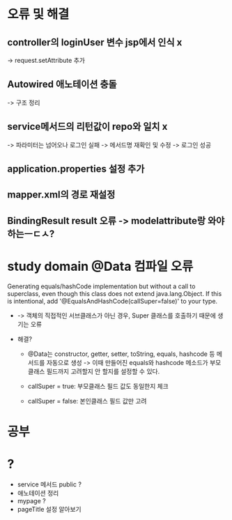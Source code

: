 # 오류 및 해결

## controller의 loginUser 변수 jsp에서 인식 x 
-> request.setAttribute 추가

## Autowired 애노테이션 충돌 
-> 구조 정리

## service메서드의 리턴값이 repo와 일치 x
-> 파라미터는 넘어오나 로그인 실패 -> 메서드명 재확인 및 수정 -> 로그인 성공

## application.properties 설정 추가

## mapper.xml의 경로 재설정

## BindingResult result 오류 -> modelattribute랑 와야하는ㅡㄷㅅ?

# study domain @Data 컴파일 오류

Generating equals/hashCode implementation but without a call to superclass, even though this class does not extend java.lang.Object. If this is intentional, add '@EqualsAndHashCode(callSuper=false)' to your type.

- ->  객체의 직접적인 서브클래스가 아닌 경우, Super 클래스를 호출하기 때문에 생기는 오류

* 해결?
    -  @Data는 constructor, getter, setter, toString, equals, hashcode 등 메서드를 자동으로 생성 -> 이때 만들어진 equals와 hashcode 메소드가 부모 클래스 필드까지 고려할지 안 할지를 설정할 수 있다.

    - callSuper = true: 부모클래스 필드 값도 동일한지 체크

    - callSuper = false: 본인클래스 필드 값만 고려

 

# 공부

## 



# ?

- service 메서드 public ?
- 애노테이션 정리
- mypage ?
- pageTitle 설정 알아보기











